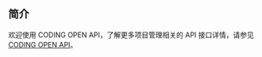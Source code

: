 ## 简介

欢迎使用 CODING OPEN API，了解更多项目管理相关的 API 接口详情，请参见 [CODING OPEN API](https://help.coding.net/openapi#7eed3eae1f424b5d02533da472a4bcde)。


<!-- 如有可能，请直接将 API 文档重定向至 https://help.coding.net/openapi#c7577478c0cae7875707ffbb4d864ed2 -->
